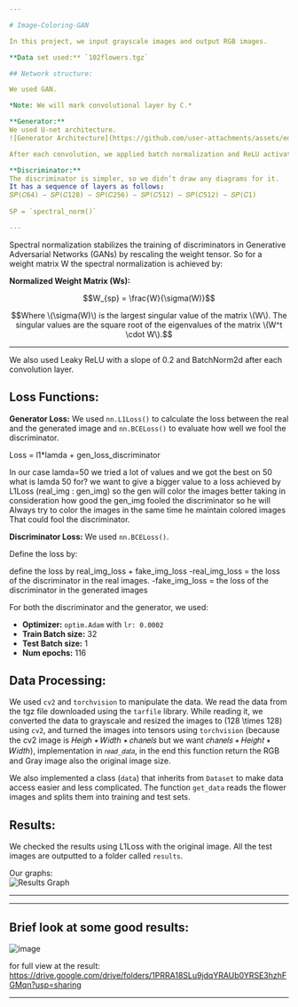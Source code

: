 ```yaml
---

# Image-Coloring-GAN

In this project, we input grayscale images and output RGB images.

**Data set used:** `102flowers.tgz`

## Network structure:

We used GAN.

*Note: We will mark convolutional layer by C.*

**Generator:** 
We used U-net architecture.  
![Generator Architecture](https://github.com/user-attachments/assets/ed6b7fc7-28b0-4b36-ad76-72eb156eae2a)

After each convolution, we applied batch normalization and ReLU activation.

**Discriminator:**
The discriminator is simpler, so we didn’t draw any diagrams for it.  
It has a sequence of layers as follows:  
𝑆𝑃(𝐶64) − 𝑆𝑃(𝐶128) − 𝑆𝑃(𝐶256) − 𝑆𝑃(𝐶512) − 𝑆𝑃(𝐶512) − 𝑆𝑃(𝐶1) 
 
SP = `spectral_norm()`

---
```

Spectral normalization stabilizes the training of discriminators in Generative 
Adversarial Networks (GANs) by rescaling the weight tensor.
So for a weight matrix W the spectral normalization is achieved by:

**Normalized Weight Matrix (Ws):**

```math
W_{sp} = \frac{W}{\sigma(W)}
```

```math
Where \(\sigma(W)\) is the largest singular value of the matrix \(W\). The singular values are the square root of the eigenvalues of the matrix \(W^t \cdot W\).
```
---
We also used Leaky ReLU with a slope of 0.2 and BatchNorm2d after each convolution layer.

## Loss Functions:

**Generator Loss:**
We used `nn.L1Loss()` to calculate the loss between the real and the generated image and `nn.BCELoss()` to evaluate how well we fool the discriminator.

Loss = l1*lamda + gen_loss_discriminator

In our case lamda=50 we tried a lot of values and we got the best on 50
what is lamda 50 for? we want to give a bigger value to a loss achieved by
 L1Loss (real_img : gen_img) so the gen will color the images better taking in 
consideration how good the gen_img fooled the discriminator so he will 
Always try to color the images in the same time he maintain colored images 
That could fool the discriminator.

**Discriminator Loss:**
We used `nn.BCELoss()`.

Define the loss by:

define the loss by real_img_loss + fake_img_loss
-real_img_loss = the loss of the discriminator in the real images.
-fake_img_loss = the loss of the discriminator in the generated images

For both the discriminator and the generator, we used:

- **Optimizer:** `optim.Adam` with `lr: 0.0002`
- **Train Batch size:** 32 
- **Test Batch size:** 1
- **Num epochs:** 116

## Data Processing:

We used `cv2` and `torchvision` to manipulate the data. We read the data from the tgz file downloaded using the `tarfile` library. While reading it, we converted the data to grayscale and resized the images to \(128 \times 128\) using `cv2`, and turned the images into tensors using `torchvision` (because the cv2 image is 𝐻𝑒𝑖𝑔ℎ ∗
𝑊𝑖𝑑𝑡ℎ ∗ 𝑐ℎ𝑎𝑛𝑒𝑙𝑠 but we want 𝑐ℎ𝑎𝑛𝑒𝑙𝑠 ∗ 𝐻𝑒𝑖𝑔ℎ𝑡 ∗ 𝑊𝑖𝑑𝑡ℎ), implementation in 
`𝑟𝑒𝑎𝑑_𝑑𝑎𝑡𝑎`, in the end this function return the RGB and Gray image also the 
original image size.

We also implemented a class (`data`) that inherits from `Dataset` to make data access easier and less complicated. The function `get_data` reads the flower images and splits them into training and test sets.

## Results:

We checked the results using L1Loss with the original image. All the test images are outputted to a folder called `results`.

Our graphs:  
![Results Graph](https://github.com/user-attachments/assets/e3e5774d-c9c1-43b5-980b-93122b020c46)

---
---
## Brief look at some good results:

![image](https://github.com/user-attachments/assets/3fab8954-2b53-4d88-94f0-32ea65cbcd40)

for full view at the result: https://drive.google.com/drive/folders/1PRRA18SLu9jdqYRAUb0YRSE3hzhFGMqn?usp=sharing

---
